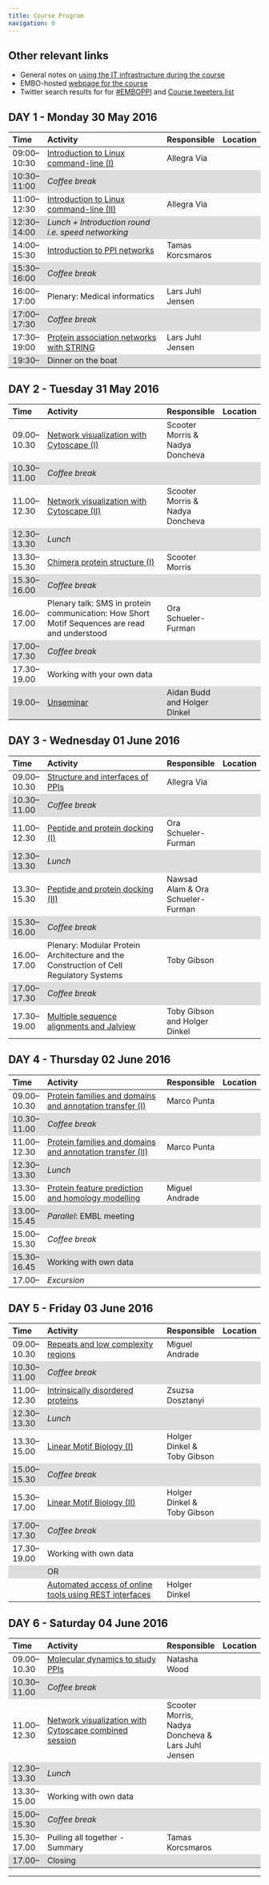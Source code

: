 ```yaml
---
title: Course Program
navigation: 0
---
```


<style>
tr:nth-child(even) {
    background-color: #DDDDDD;
};
td:nth-child(1) { width:15%; }
td:nth-child(2) { width:60%; }
td:nth-child(3) { width:20%; }
td:nth-child(4) { width: 5%;}
</style>

## Other relevant links

- General notes on [using the IT infrastructure during the course](softwareNotes.html)
- EMBO-hosted [webpage for the course](http://events.embo.org/16-protein-protein/)
- Twitter search results for for [#EMBOPPI](https://twitter.com/search?q=%23EMBOPPI&src=typd&lang=en-gb) and [Course tweeters list](https://twitter.com/AidanBudd/lists/embo-2016-ppi-tweeps)

DAY 1 - Monday 30 May 2016
--------------------------------

| Time        | Activity                                                                                                       | Responsible         | Location               |
| :---------- | :------------------------------------------------------------------------------------------------------------- | :------------------ | :--------------------- |
| 09:00–10:30 | [Introduction to Linux command-line (I)](trainingMaterial/allegraVia/linux_commandline)                        | Allegra Via         |                        |
| 10:30–11:00 | *Coffee break*                                                                                                 |                     |                        |
| 11:00–12:30 | [Introduction to Linux command-line (II)](trainingMaterial/allegraVia/linux_commandline)                       | Allegra Via         |                        |
| 12:30–14:00 | *Lunch + Introduction round i.e. speed networking*                                                             |                     |                        |
| 14:00–15:30 | [Introduction to PPI networks](trainingMaterial/tamasKorcsmaros/ppi_networks)                                                                                   | Tamas Korcsmaros    |                        |
| 15:30–16:00 | *Coffee break*                                                                                                 |                     |                        |
| 16:00–17:00 | Plenary: Medical informatics                                                                                   | Lars Juhl Jensen    |                        |
| 17:00–17:30 | *Coffee break*                                                                                                 |                     |                        |
| 17:30–19:00 | [Protein association networks with STRING](trainingMaterial/larsJuhlJensen)                                                                       | Lars Juhl Jensen    |                        |
| 19:30–      | Dinner on the boat                                                                                             |                     |                        |

DAY 2 - Tuesday 31 May 2016
--------------------------------

| Time        | Activity                                  | Responsible                     | Location               |
| :---------- | :---------------------------------------- | :-------------                  | :--------------------- |
| 09.00–10.30 | [Network visualization with Cytoscape (I)](trainingMaterial/nadezhdaDoncheva)  | Scooter Morris & Nadya Doncheva |                        |
| 10.30–11.00 | *Coffee break*                            |                                 |                        |
| 11.00–12.30 | [Network visualization with Cytoscape (II)](trainingMaterial/nadezhdaDoncheva) | Scooter Morris & Nadya Doncheva |                        |
| 12.30–13.30 | *Lunch*                                   |                                 |                        |
| 13.30–15.30 | [Chimera protein structure (I)](trainingMaterial/scooterMorris)             | Scooter Morris                |                        |
| 15.30–16.00 | *Coffee break*                            |                                 |                        |
| 16.00–17.00 | Plenary talk: SMS in protein communication: How Short Motif Sequences are read and understood                               | Ora Schueler-Furman                      |                        |
| 17.00–17.30 | *Coffee break*                            |                                 |                        |
| 17.30–19.00 | Working with your own data                |                                 |                        |
| 19.00–      | [Unseminar](trainingMaterial/aidanBudd/unseminar)                                 | Aidan Budd and Holger Dinkel      |                        |

DAY 3 - Wednesday 01 June 2016
--------------------------------

| Time        | Activity                                  | Responsible       | Location               |
| :---------- | :---------------------------------------- | :-------------    | :--------------------- |
| 09.00–10.30 | [Structure and interfaces of PPIs](trainingMaterial/allegraVia/structure_and_interfaces)          | Allegra Via       |                        |
| 10.30–11.00 | *Coffee break*                            |                   |                        |
| 11.00–12.30 | [Peptide and protein docking (I)](trainingMaterial/oraSchuelerFurman)               |     Ora Schueler-Furman             |                        |
| 12.30–13.30 | *Lunch*                                   |                   |                        |
| 13.30–15.30 | [Peptide and protein docking (II)](trainingMaterial/oraSchuelerFurman)                 |   Nawsad Alam & Ora Schueler-Furman                |                        |
| 15.30–16.00 | *Coffee break*                            |                   |                        |
| 16.00–17.00 | Plenary: Modular Protein Architecture and the Construction of Cell Regulatory Systems                              | Toby Gibson        |                        |
| 17.00–17.30 | *Coffee break*                            |                   |                        |
| 17.30–19.00 | [Multiple sequence alignments and Jalview](trainingMaterial/tobyGibson/MSA_Jalview)                          | Toby Gibson and Holger Dinkel |                        |

DAY 4 - Thursday 02 June 2016
--------------------------------

| Time        | Activity                                                  | Responsible    | Location               |
| :---------- | :----------------------------------------                 | :------------- | :--------------------- |
| 09.00–10.30 | [Protein families and domains and annotation transfer (I)](trainingMaterial/marcoPunta)  | Marco Punta    |                        |
| 10.30–11.00 | *Coffee break*                                            |                |                        |
| 11.00–12.30 | [Protein families and domains and annotation transfer (II)](trainingMaterial/marcoPunta) | Marco Punta   |                        |
| 12.30–13.30 | *Lunch*                                                   |                |                        |
| 13.30–15.00 | [Protein feature prediction and homology modelling](trainingMaterial/miguelAndrade/homology.md)         | Miguel Andrade  |                      |
| 13.00–15.45 | *Parallel*: EMBL meeting                                    |                |                        |
| 15.00–15.30 | *Coffee break*                                     |                |                        |
| 15.30–16.45 | Working with own data | |
| 17.00–      | *Excursion*                                               |                |                        |

DAY 5 - Friday 03 June 2016
--------------------------------

| Time        | Activity                                               | Responsible                 | Location               |
| :---------- | :----------------------------------------              | :-------------              | :--------------------- |
| 09.00–10.30 | [Repeats and low complexity regions](trainingMaterial/miguelAndrade/repeats)                     | Miguel Andrade              |                        |
| 10.30–11.00 | *Coffee break*                                         |                             |                        |
| 11.00–12.30 | [Intrinsically disordered proteins](trainingMaterial/zsuzsannaDosztanyi)                      | Zsuzsa Dosztanyi            |                        |
| 12.30–13.30 | *Lunch*                                                |                             |                        |
| 13.30–15.00 | [Linear Motif Biology (I)](trainingMaterial/holgerDinkel/linear_motifs)                               | Holger Dinkel & Toby Gibson |                        |
| 15.00–15.30 | *Coffee break*                                         |                             |                        |
| 15.30–17.00 | [Linear Motif Biology (II)](trainingMaterial/holgerDinkel/linear_motifs)                              | Holger Dinkel & Toby Gibson |                        |
| 17.00–17.30 | *Coffee break*                                         |                             |                        |
| 17.30–19.00 | Working with own data                                |                             |                        |
| | OR | | 
|             | [Automated access of online tools using REST interfaces](trainingMaterial/holgerDinkel/REST_services/)| Holger Dinkel |                        |


DAY 6 - Saturday 04 June 2016
--------------------------------

| Time        | Activity                                              | Responsible                                       | Location               |
| :---------- | :----------------------------------------             | :-------------                                    | :--------------------- |
| 09.00–10.30 | [Molecular dynamics to study PPIs](trainingMaterial/natashaWoods)                      | Natasha Wood                                      |                        |
| 10.30–11.00 | *Coffee break*                                        |                                                   |                        |
| 11.00–12.30 | [Network visualization with Cytoscape combined session](trainingMaterial/scooterMorris) | Scooter Morris, Nadya Doncheva & Lars Juhl Jensen |                        |
| 12.30–13.30 | *Lunch*                                               |                                                   |                        |
| 13.30–15.00 | Working with own data                                 |                                                   |                        |
| 15.00–15.30 | *Coffee break*                                        |                                                   |                        |
| 15.30–17.00 | Pulling all together - Summary                        | Tamas Korcsmaros                                  |                        |
| 17.00–      | Closing                                               |                                                   |                        |

---

